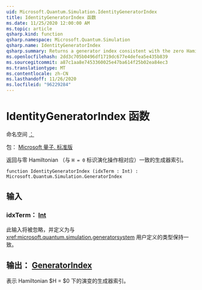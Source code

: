 ```yaml
---
uid: Microsoft.Quantum.Simulation.IdentityGeneratorIndex
title: IdentityGeneratorIndex 函数
ms.date: 11/25/2020 12:00:00 AM
ms.topic: article
qsharp.kind: function
qsharp.namespace: Microsoft.Quantum.Simulation
qsharp.name: IdentityGeneratorIndex
qsharp.summary: Returns a generator index consistent with the zero Hamiltonian, `H = 0`, which corresponds to the identity evolution operation.
ms.openlocfilehash: 2dd3c705b0496df1719dc677e4defea5e435b839
ms.sourcegitcommit: a87c1aa8e7453360025e47ba614f25b02ea84ec3
ms.translationtype: MT
ms.contentlocale: zh-CN
ms.lasthandoff: 11/26/2020
ms.locfileid: "96229284"
---
```

# <a name="identitygeneratorindex-function"></a>IdentityGeneratorIndex 函数

命名空间 [：](xref:Microsoft.Quantum.Simulation)

包： [Microsoft 量子. 标准版](https://nuget.org/packages/Microsoft.Quantum.Standard)


返回与零 Hamiltonian （与 `H = 0` 标识演化操作相对应）一致的生成器索引。

```qsharp
function IdentityGeneratorIndex (idxTerm : Int) : Microsoft.Quantum.Simulation.GeneratorIndex
```


## <a name="input"></a>输入

### <a name="idxterm--int"></a>idxTerm： [Int](xref:microsoft.quantum.lang-ref.int)

此输入将被忽略，并定义为与 <xref:microsoft.quantum.simulation.generatorsystem> 用户定义的类型保持一致。



## <a name="output--generatorindex"></a>输出： [GeneratorIndex](xref:Microsoft.Quantum.Simulation.GeneratorIndex)

表示 Hamiltonian $H = $0 下的演变的生成器索引。